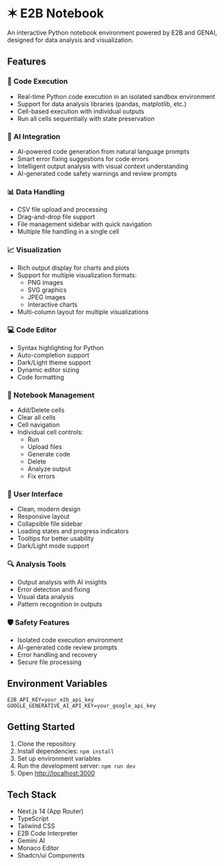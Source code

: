 # ✶ E2B Notebook

An interactive Python notebook environment powered by E2B and GENAI, designed for data analysis and visualization.

## Features

### 🔄 Code Execution
- Real-time Python code execution in an isolated sandbox environment
- Support for data analysis libraries (pandas, matplotlib, etc.)
- Cell-based execution with individual outputs
- Run all cells sequentially with state preservation

### 🤖 AI Integration
- AI-powered code generation from natural language prompts
- Smart error fixing suggestions for code errors
- Intelligent output analysis with visual context understanding
- AI-generated code safety warnings and review prompts

### 📊 Data Handling
- CSV file upload and processing
- Drag-and-drop file support
- File management sidebar with quick navigation
- Multiple file handling in a single cell

### 📈 Visualization
- Rich output display for charts and plots
- Support for multiple visualization formats:
  - PNG images
  - SVG graphics
  - JPEG images
  - Interactive charts
- Multi-column layout for multiple visualizations

### 💻 Code Editor
- Syntax highlighting for Python
- Auto-completion support
- Dark/Light theme support
- Dynamic editor sizing
- Code formatting

### 📝 Notebook Management
- Add/Delete cells
- Clear all cells
- Cell navigation
- Individual cell controls:
  - Run
  - Upload files
  - Generate code
  - Delete
  - Analyze output
  - Fix errors

### 🎨 User Interface
- Clean, modern design
- Responsive layout
- Collapsible file sidebar
- Loading states and progress indicators
- Tooltips for better usability
- Dark/Light mode support

### 🔍 Analysis Tools
- Output analysis with AI insights
- Error detection and fixing
- Visual data analysis
- Pattern recognition in outputs

### 🛡️ Safety Features
- Isolated code execution environment
- AI-generated code review prompts
- Error handling and recovery
- Secure file processing

## Environment Variables

```env
E2B_API_KEY=your_e2b_api_key
GOOGLE_GENERATIVE_AI_API_KEY=your_google_api_key
```

## Getting Started

1. Clone the repository
2. Install dependencies: `npm install`
3. Set up environment variables
4. Run the development server: `npm run dev`
5. Open [http://localhost:3000](http://localhost:3000)

## Tech Stack

- Next.js 14 (App Router)
- TypeScript
- Tailwind CSS
- E2B Code Interpreter
- Gemini AI
- Monaco Editor
- Shadcn/ui Components
